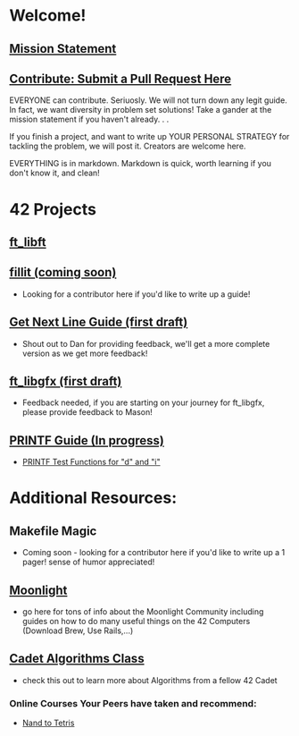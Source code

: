 # Welcome!

## <a href="http://www.everettgould.com/42cliffnotes/readme.md">Mission Statement</a>

## <a href="https://github.com/theporpoise/42cliffnotes">Contribute: Submit a Pull Request Here</a>

EVERYONE can contribute.  Seriuosly. We will not turn down any legit guide.  In fact, we want diversity
in problem set solutions!  Take a gander at the mission statement if you haven't already. . . 

If you finish a project, and want to write up YOUR PERSONAL STRATEGY for tackling the problem, we will post it.
Creators are welcome here.

EVERYTHING is in markdown.  Markdown is quick, worth learning if you don't know it, and clean!


# 42 Projects

## <a href="http://www.everettgould.com/42cliffnotes/ft_libft.html">ft_libft</a>

## <a href="http://www.everettgould.com/42cliffnotes/fillit.html">fillit (coming soon)</a>
  * Looking for a contributor here if you'd like to write up a guide!
  
## <a href="http://www.everettgould.com/42cliffnotes/get_next_line.html">Get Next Line Guide (first draft)</a>
  * Shout out to Dan for providing feedback, we'll get a more complete version as we get more feedback!
  
## <a href="https://github.com/qst0/ft_libgfx/blob/master/README.md">ft_libgfx (first draft)</a>
  * Feedback needed, if you are starting on your journey for ft_libgfx, please provide feedback to Mason!

## <a href="http://www.everettgould.com/42cliffnotes/printf_strat.html">PRINTF Guide (In progress)</a>

  * <a href="http://www.everettgould.com/42cliffnotes/ft_printf_debug_funcs_1.html">PRINTF Test Functions for "d" and "i"</a>



# Additional Resources:

## Makefile Magic
  * Coming soon - looking for a contributor here if you'd like to write up a 1 pager!  sense of humor appreciated!
  
## <a href="https://github.com/all-hack/42moonlight">Moonlight</a>
  *  go here for tons of info about the Moonlight Community including guides on how to do many useful things on the 42 Computers (Download Brew, Use Rails,...)
  
## <a href="https://github.com/all-hack/42moonlight/tree/master/resources/Algorithms_Course_Spring_2017">Cadet Algorithms Class</a>
  *  check this out to learn more about Algorithms from a fellow 42 Cadet


### Online Courses Your Peers have taken and recommend:
  * <a href="https://www.coursera.org/learn/build-a-computer">Nand to Tetris</a>
